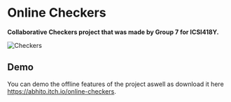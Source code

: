 # Online Checkers

**Collaborative Checkers project that was made by Group 7 for ICSI418Y.**

![Checkers](https://i.imgur.com/EJTkkmG.png)

## Demo

You can demo the offline features of the project aswell as download it here https://abhito.itch.io/online-checkers.


